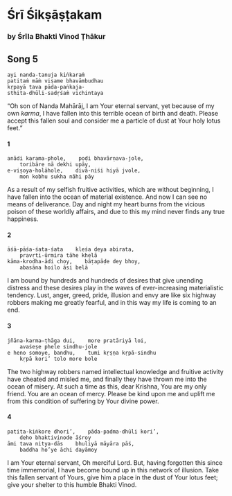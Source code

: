 # Śrī Śikṣāṣṭakam

### by Śrīla Bhakti Vinod Ṭhākur

## Song 5

    ayi nanda-tanuja kiṅkaraṁ
    patitaṁ māṁ viṣame bhavāmbudhau
    kṛpayā tava pāda-paṅkaja-
    sthita-dhūli-sadṛśaṁ vichintaya

“Oh son of Nanda Mahārāj, I am Your eternal servant, yet because of my own *karma*, I have fallen into this terrible ocean of birth and death. Please accept this fallen soul and consider me a particle of dust at Your holy lotus feet.”

#### 1

    anādi karama-phole,    poḍi bhavārṇava-jole,
        toribāre nā dekhi upāy,
    e-viṣoya-holāhole,    divā-niśi hiyā jvole,
        mon kobhu sukha nāhi pāy

As a result of my selfish fruitive activities, which are without beginning, I have fallen into the ocean of material existence. And now I can see no means of deliverance. Day and night my heart burns from the vicious poison of these worldly affairs, and due to this my mind never finds any true happiness.

#### 2

    āśā-pāśa-śata-śata    kleśa deya abirata,
        pravṛti-ūrmira tāhe khelā
    kāma-krodha-ādi choy,    bāṭapāḍe dey bhoy,
        abasāna hoilo āsi belā

I am bound by hundreds and hundreds of desires that give unending distress and these desires play in the waves of ever-increasing materialistic tendency. Lust, anger, greed, pride, illusion and envy are like six highway robbers making me greatly fearful, and in this way my life is coming to an end.

#### 3

    jñāna-karma—ṭhāga dui,    more pratāriyā loi,
        avaśeṣe phele sindhu-jole
    e heno somoye, bandhu,    tumi kṛṣṇa kṛpā-sindhu
        kṛpā kori’ tolo more bole

The two highway robbers named intellectual knowledge and fruitive activity have cheated and misled me, and finally they have thrown me into the ocean of misery. At such a time as this, dear Krishna, You are my only friend. You are an ocean of mercy. Please be kind upon me and uplift me from this condition of suffering by Your divine power.

#### 4

    patita-kiṅkore dhori’,    pāda-padma-dhūli kori’,
        deho bhaktivinode āśroy
    āmi tava nitya-dās    bhuliyā māyāra pāś,
        baddha ho’ye āchi dayāmoy

I am Your eternal servant, Oh merciful Lord. But, having forgotten this since time immemorial, I have become bound up in this network of illusion. Take this fallen servant of Yours, give him a place in the dust of Your lotus feet; give your shelter to this humble Bhakti Vinod.

